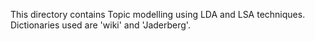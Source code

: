 This directory contains Topic modelling using LDA and LSA techniques. Dictionaries used are 'wiki' and 'Jaderberg'.
